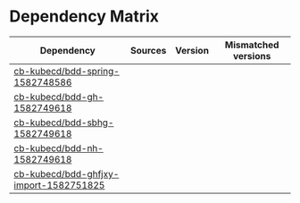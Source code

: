 # Dependency Matrix

Dependency | Sources | Version | Mismatched versions
---------- | ------- | ------- | -------------------
[cb-kubecd/bdd-spring-1582748586](https://github.com/cb-kubecd/bdd-spring-1582748586.git) |  | []() | 
[cb-kubecd/bdd-gh-1582749618](https://github.com/cb-kubecd/bdd-gh-1582749618.git) |  | []() | 
[cb-kubecd/bdd-sbhg-1582749618](https://github.com/cb-kubecd/bdd-sbhg-1582749618.git) |  | []() | 
[cb-kubecd/bdd-nh-1582749618](https://github.com/cb-kubecd/bdd-nh-1582749618.git) |  | []() | 
[cb-kubecd/bdd-ghfjxy-import-1582751825](https://github.com/cb-kubecd/bdd-ghfjxy-import-1582751825.git) |  | []() | 
